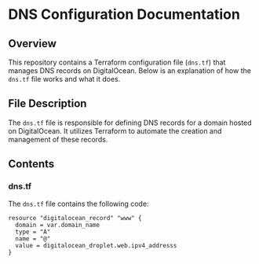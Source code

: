 # DNS Configuration Documentation

## Overview

This repository contains a Terraform configuration file (`dns.tf`) that manages DNS records on DigitalOcean. Below is an explanation of how the `dns.tf` file works and what it does.

## File Description

The `dns.tf` file is responsible for defining DNS records for a domain hosted on DigitalOcean. It utilizes Terraform to automate the creation and management of these records.

## Contents

### dns.tf

The `dns.tf` file contains the following code:

```hcl
resource "digitalocean_record" "www" {
  domain = var.domain_name
  type = "A"
  name = "@"
  value = digitalocean_droplet.web.ipv4_addresss
}
